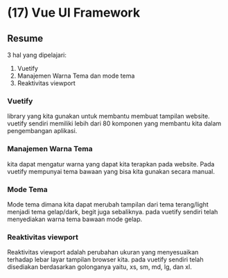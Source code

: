 # (17) Vue UI Framework

## Resume

3 hal yang dipelajari:

1. Vuetify
2. Manajemen Warna Tema dan mode tema
3. Reaktivitas viewport

### Vuetify

library yang kita gunakan untuk membantu membuat tampilan website. vuetify sendiri memiliki lebih dari 80 komponen yang membantu kita dalam pengembangan aplikasi.

### Manajemen Warna Tema

kita dapat mengatur warna yang dapat kita terapkan pada website. Pada vuetify mempunyai tema bawaan yang bisa kita gunakan secara manual.

### Mode Tema

Mode tema dimana kita dapat merubah tampilan dari tema terang/light menjadi tema gelap/dark, begit juga sebaliknya. pada vuetify sendiri telah menyediakan warna tema bawaan mode gelap.

### Reaktivitas viewport

Reaktivitas viewport adalah perubahan ukuran yang menyesuaikan terhadap lebar layar tampilan browser kita. pada vuetify sendiri telah disediakan berdasarkan golonganya yaitu, xs, sm, md, lg, dan xl.
